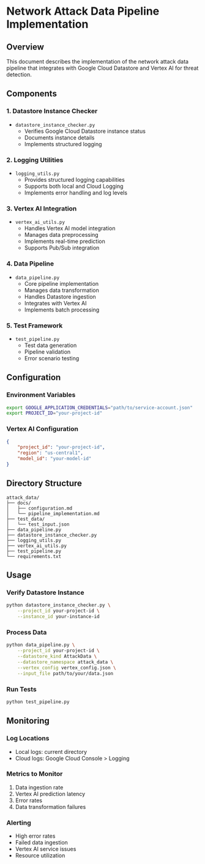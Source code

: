 # Network Attack Data Pipeline Implementation

## Overview

This document describes the implementation of the network attack data pipeline that integrates with Google Cloud Datastore and Vertex AI for threat detection.

## Components

### 1. Datastore Instance Checker
- `datastore_instance_checker.py`
  - Verifies Google Cloud Datastore instance status
  - Documents instance details
  - Implements structured logging

### 2. Logging Utilities
- `logging_utils.py`
  - Provides structured logging capabilities
  - Supports both local and Cloud Logging
  - Implements error handling and log levels

### 3. Vertex AI Integration
- `vertex_ai_utils.py`
  - Handles Vertex AI model integration
  - Manages data preprocessing
  - Implements real-time prediction
  - Supports Pub/Sub integration

### 4. Data Pipeline
- `data_pipeline.py`
  - Core pipeline implementation
  - Manages data transformation
  - Handles Datastore ingestion
  - Integrates with Vertex AI
  - Implements batch processing

### 5. Test Framework
- `test_pipeline.py`
  - Test data generation
  - Pipeline validation
  - Error scenario testing

## Configuration

### Environment Variables
```bash
export GOOGLE_APPLICATION_CREDENTIALS="path/to/service-account.json"
export PROJECT_ID="your-project-id"
```

### Vertex AI Configuration
```json
{
    "project_id": "your-project-id",
    "region": "us-central1",
    "model_id": "your-model-id"
}
```

## Directory Structure
```
attack_data/
├── docs/
│   ├── configuration.md
│   └── pipeline_implementation.md
├── test_data/
│   └── test_input.json
├── data_pipeline.py
├── datastore_instance_checker.py
├── logging_utils.py
├── vertex_ai_utils.py
├── test_pipeline.py
└── requirements.txt
```

## Usage

### Verify Datastore Instance
```bash
python datastore_instance_checker.py \
    --project_id your-project-id \
    --instance_id your-instance-id
```

### Process Data
```bash
python data_pipeline.py \
    --project_id your-project-id \
    --datastore_kind AttackData \
    --datastore_namespace attack_data \
    --vertex_config vertex_config.json \
    --input_file path/to/your/data.json
```

### Run Tests
```bash
python test_pipeline.py
```

## Monitoring

### Log Locations
- Local logs: current directory
- Cloud logs: Google Cloud Console > Logging

### Metrics to Monitor
1. Data ingestion rate
2. Vertex AI prediction latency
3. Error rates
4. Data transformation failures

### Alerting
- High error rates
- Failed data ingestion
- Vertex AI service issues
- Resource utilization
